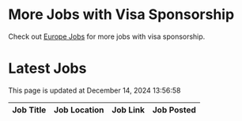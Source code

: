 # More Jobs with Visa Sponsorship

Check out [Europe Jobs](https://github.com/sureshparimi/europejobs#latest-jobs) for more jobs with visa sponsorship.

# Latest Jobs

This page is updated at December 14, 2024 13:56:58

| Job Title | Job Location | Job Link | Job Posted |
| --- | --- | --- | --- |
